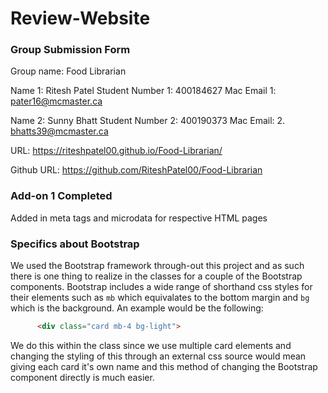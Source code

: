 # Review-Website

### Group Submission Form

Group name: Food Librarian

Name 1: Ritesh Patel 
Student Number 1: 400184627
Mac Email 1: pater16@mcmaster.ca

Name 2: Sunny Bhatt
Student Number 2: 400190373
Mac Email: 2.  bhatts39@mcmaster.ca

URL: https://riteshpatel00.github.io/Food-Librarian/

Github URL: https://github.com/RiteshPatel00/Food-Librarian

### Add-on 1 Completed
Added in meta tags and microdata for respective HTML pages

### Specifics about Bootstrap
We used the Bootstrap framework through-out this project and as such there
is one thing to realize in the classes for a couple of the Bootstrap components. Bootstrap includes a wide range of shorthand css styles for their elements such as `mb` which equivalates to the bottom margin and `bg` which is the background. An example would be the following:
```html
      <div class="card mb-4 bg-light">
```
We do this within the class since we use multiple card elements and changing the 
styling of this through an external css source would mean giving each card it's own name and this method of changing the Bootstrap component directly is much easier.
